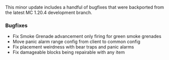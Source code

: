 This minor update includes a handful of bugfixes that were backported from the latest MC 1.20.4 development branch.

### Bugfixes

- Fix Smoke Grenade advancement only firing for green smoke grenades
- Move panic alarm range config from client to common config
- Fix placement weirdness with bear traps and panic alarms
- Fix damageable blocks being repairable with any item